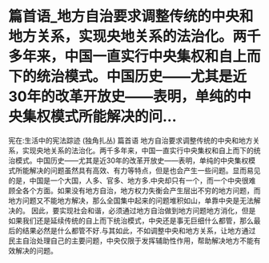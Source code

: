 # 篇首语_地方自治要求调整传统的中央和地方关系，实现央地关系的法治化。两千多年来，中国一直实行中央集权和自上而下的统治模式。中国历史——尤其是近30年的改革开放史——表明，单纯的中央集权模式所能解决的问...

宪在:生活中的宪法踪迹 (独角扎丛)
篇首语
地方自治要求调整传统的中央和地方关系，实现央地关系的法治化。两千多年来，中国一直实行中央集权和自上而下的统治模式。中国历史——尤其是近30年的改革开放史——表明，单纯的中央集权模式所能解决的问题虽然具有高效、有力等特点，但是也会产生一些问题。显而易见的是，中国是一个大国，人多、官多、地方多.中央却只有一个，而一个中央很难顾全各个方面。如果没有地方自治，地方权力失衡会产生层出不穷的地方问题，而地方问题又不能地方解决，那么全国集中起来的问题堆积如山，单靠中央是无法解决的。
因此，要实现社会和谐，必须通过地方自治做到地方问题地方消化，但是如果我们还是延续传统的自上而下统治模式，中央还是事无巨细什么都管，那么最后的结果必然是什么都管不好.与其如此，不如调整中央和地方关系，让地方通过民主自治处理自己的主要问题，中央仅限于发挥辅助性作用，帮助解决地方不能有效解决的问题。